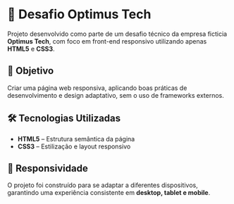 # 🚀 Desafio Optimus Tech

Projeto desenvolvido como parte de um desafio técnico da empresa ficticia **Optimus Tech**, com foco em front-end responsivo utilizando apenas **HTML5** e **CSS3**.

## 📌 Objetivo

Criar uma página web responsiva, aplicando boas práticas de desenvolvimento e design adaptativo, sem o uso de frameworks externos.

## 🛠️ Tecnologias Utilizadas

- **HTML5** – Estrutura semântica da página  
- **CSS3** – Estilização e layout responsivo  

## 📱 Responsividade

O projeto foi construído para se adaptar a diferentes dispositivos, garantindo uma experiência consistente em **desktop, tablet e mobile**.
